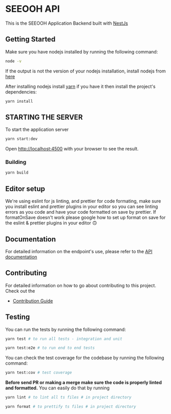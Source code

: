 # SEEOOH API

This is the SEEOOH Application Backend built with [NestJs](https://nestjs.com/)

## Getting Started

Make sure you have nodejs installed by running the following command:

```bash
node -v
```

If the output is not the version of your nodejs installation, install nodejs from [here](https://nodejs.org/en/download/)

After installing nodejs install [yarn](https://www.npmjs.com/package/yarn)
if you have it then install the project's dependencies:

```bash
yarn install
```

## STARTING THE SERVER

To start the application server

```bash
yarn start:dev
```

Open [http://localhost:4500](http://localhost:4500/status) with your browser to see the result.

### **Building**

```bash
yarn build
```

## Editor setup

We're using eslint for js linting, and prettier for code formating, make sure you install eslint and prettier plugins in your editor so you can
see linting errors as you code and have your code formatted on save by prettier. If formatOnSave doesn't work please google how to set up
format on save for the eslint & prettier plugins in your editor 🙃

## Documentation

For detailed information on the endpoint's use, please refer to the [API documentation](http://localhost:4500/docs)

## Contributing

For detailed information on how to go about contributing to this project. Check out the

- [Contribution Guide](docs/CONTRIBUTING.md)

## Testing

You can run the tests by running the following command:

```bash
yarn test # to run all tests - integration and unit

yarn test:e2e # to run end to end tests
```

You can check the test coverage for the codebase by running the following command:

```bash
yarn test:cov # test coverage

```

**Before send PR or making a merge make sure the code is properly linted and formatted.** You can easily do that by running

```bash
yarn lint # to lint all ts files # in project directory

yarn format # to prettify ts files # in project directory
```
